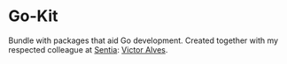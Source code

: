 # Go-Kit 

Bundle with packages that aid Go development. Created together with my respected colleague at [Sentia](https://sentia.com/): [Victor Alves](https://github.com/vhugo).
